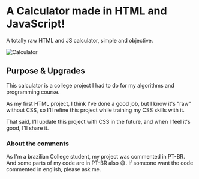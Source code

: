 # A Calculator made in HTML and JavaScript!
A totally raw HTML and JS calculator, simple and objective.

![Calculator](https://github.com/MatheusLeffa/Calculator-HTML-JS/blob/main/img/Calculator.PNG?raw=true)

## Purpose & Upgrades
This calculator is a college project I had to do for my algorithms and programming course.

As my first HTML project, I think I've done a good job, but I know it's "raw" without CSS, so I'll refine this project while training my CSS skills with it.

That said, I'll update this project with CSS in the future, and when I feel it's good, I'll share it.

### About the comments
As I'm a brazilian College student, my project was commented in PT-BR. And some parts of my code are in PT-BR also 😅. If someone want the code commented in english, please ask me. 
